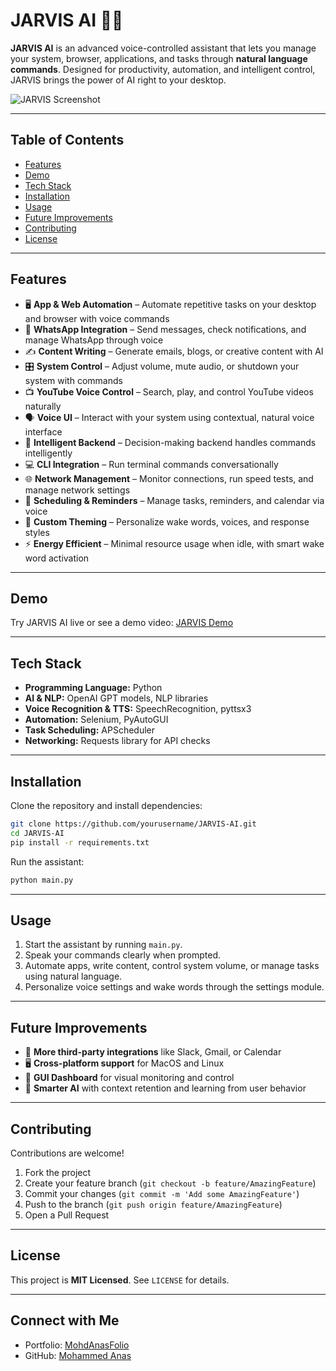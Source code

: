 # JARVIS AI 🤖✨

**JARVIS AI** is an advanced voice-controlled assistant that lets you manage your system, browser, applications, and tasks through **natural language commands**. Designed for productivity, automation, and intelligent control, JARVIS brings the power of AI right to your desktop.

![JARVIS Screenshot](https://i.postimg.cc/qMR3wM6S/image.png) 

---

## Table of Contents

* [Features](#features)
* [Demo](#demo)
* [Tech Stack](#tech-stack)
* [Installation](#installation)
* [Usage](#usage)
* [Future Improvements](#future-improvements)
* [Contributing](#contributing)
* [License](#license)

---

## Features

* 🖥 **App & Web Automation** – Automate repetitive tasks on your desktop and browser with voice commands
* 💬 **WhatsApp Integration** – Send messages, check notifications, and manage WhatsApp through voice
* ✍️ **Content Writing** – Generate emails, blogs, or creative content with AI
* 🎛 **System Control** – Adjust volume, mute audio, or shutdown your system with commands
* 📺 **YouTube Voice Control** – Search, play, and control YouTube videos naturally
* 🗣 **Voice UI** – Interact with your system using contextual, natural voice interface
* 🤖 **Intelligent Backend** – Decision-making backend handles commands intelligently
* 💻 **CLI Integration** – Run terminal commands conversationally
* 🌐 **Network Management** – Monitor connections, run speed tests, and manage network settings
* 📅 **Scheduling & Reminders** – Manage tasks, reminders, and calendar via voice
* 🎨 **Custom Theming** – Personalize wake words, voices, and response styles
* ⚡ **Energy Efficient** – Minimal resource usage when idle, with smart wake word activation

---

## Demo

Try JARVIS AI live or see a demo video: [JARVIS Demo](https://jarvispersonalvoiceassistant.netlify.app/)

---

## Tech Stack

* **Programming Language:** Python
* **AI & NLP:** OpenAI GPT models, NLP libraries
* **Voice Recognition & TTS:** SpeechRecognition, pyttsx3
* **Automation:** Selenium, PyAutoGUI
* **Task Scheduling:** APScheduler
* **Networking:** Requests library for API checks

---

## Installation

Clone the repository and install dependencies:

```bash
git clone https://github.com/yourusername/JARVIS-AI.git
cd JARVIS-AI
pip install -r requirements.txt
```

Run the assistant:

```bash
python main.py
```

---

## Usage

1. Start the assistant by running `main.py`.
2. Speak your commands clearly when prompted.
3. Automate apps, write content, control system volume, or manage tasks using natural language.
4. Personalize voice settings and wake words through the settings module.

---

## Future Improvements

* 🌟 **More third-party integrations** like Slack, Gmail, or Calendar
* 🖥 **Cross-platform support** for MacOS and Linux
* 🎨 **GUI Dashboard** for visual monitoring and control
* 🧠 **Smarter AI** with context retention and learning from user behavior

---

## Contributing

Contributions are welcome!

1. Fork the project
2. Create your feature branch (`git checkout -b feature/AmazingFeature`)
3. Commit your changes (`git commit -m 'Add some AmazingFeature'`)
4. Push to the branch (`git push origin feature/AmazingFeature`)
5. Open a Pull Request

---

## License

This project is **MIT Licensed**. See `LICENSE` for details.

---

## Connect with Me

* Portfolio: [MohdAnasFolio](https://mohdanasfolio.netlify.app)
* GitHub: [Mohammed Anas](https://github.com/mohd-anas-dev)


